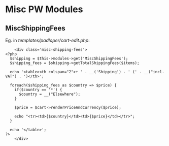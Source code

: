 # Misc PW Modules

## MiscShippingFees

Eg. in *templates/padloper/cart-edit.php*:

```
    <div class='misc-shipping-fees'>
<?php
  $shipping = $this->modules->get('MiscShippingFees');
  $shipping_fees = $shipping->getTotalShippingFees($items);

  echo '<table><th colspan="2">+ ' . __('Shipping') . ' (' . __("incl. VAT") . ')</th>';

  foreach($shipping_fees as $country => $price) {
    if($country == '*') {
      $country = __("Elsewhere");
    }

    $price = $cart->renderPriceAndCurrency($price);

    echo "<tr><td>{$country}</td><td>{$price}</td></tr>";
  }

  echo '</table>';
?>
    </div>
```

